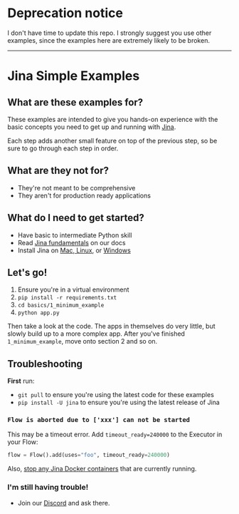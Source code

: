 # Deprecation notice

I don't have time to update this repo. I strongly suggest you use other examples, since the examples here are extremely likely to be broken.

---

# Jina Simple Examples

## What are these examples for?

These examples are intended to give you hands-on experience with the basic concepts you need to get up and running with [Jina](https://github.com/jina-ai/jina/). 

Each step adds another small feature on top of the previous step, so be sure to go through each step in order.

## What are they not for?

- They're not meant to be comprehensive
- They aren't for production ready applications

## What do I need to get started?

- Have basic to intermediate Python skill
- Read [Jina fundamentals](https://docs.jina.ai/) on our docs
- Install Jina on [Mac, Linux](https://docs.jina.ai/get-started/install/), or [Windows](https://docs.jina.ai/advanced/experimental/windows/)

## Let's go!

1. Ensure you're in a virtual environment
2. `pip install -r requirements.txt`
3. `cd basics/1_minimum_example`
4. `python app.py`

Then take a look at the code. The apps in themselves do very little, but slowly build up to a more complex app. After you've finished `1_minimum_example`, move onto section 2 and so on.

## Troubleshooting

**First** run:

- `git pull` to ensure you're using the latest code for these examples
- `pip install -U jina` to ensure you're using the latest release of Jina

### `Flow is aborted due to ['xxx'] can not be started`

This may be a timeout error. Add `timeout_ready=240000` to the Executor in your Flow:

```python
flow = Flow().add(uses="foo", timeout_ready=240000)
```

Also, [stop any Jina Docker containers](https://linuxhint.com/stop_docker_containers/) that are currently running.

### I'm still having trouble!

- Join our [Discord](https://discord.jina.ai) and ask there.
